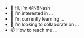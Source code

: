- 👋 Hi, I’m @N8Nash
- 👀 I’m interested in ...
- 🌱 I’m currently learning ...
- 💞️ I’m looking to collaborate on ...
- 📫 How to reach me ...

<!---
N8Nash/N8Nash is a ✨ special ✨ repository because its `README.md` (this file) appears on your GitHub profile.
You can click the Preview link to take a look at your changes.
--->
